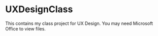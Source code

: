 # UXDesignClass
This contains my class project for UX Design. You may need Microsoft Office to view  files. 
